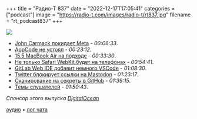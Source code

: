 +++
title = "Радио-Т 837"
date = "2022-12-17T17:05:41"
categories = ["podcast"]
image = "https://radio-t.com/images/radio-t/rt837.jpg"
filename = "rt_podcast837"
+++

![](https://radio-t.com/images/radio-t/rt837.jpg)

- [John Carmack покидает Meta](https://www.nytimes.com/2022/12/16/technology/virtual-reality-pioneer-is-leaving-meta.html) - *00:06:33*.
- [AppCode не устоял](https://blog.jetbrains.com/appcode/2022/12/appcode-2022-3-release-and-end-of-sales-and-support/) - *00:23:12*.
- [15.5 MacBook Air на подходе](https://www.macrumors.com/2022/12/15/15-inch-macbook-air-spring-2023/) - *00:33:30*.
- [Не только Safari WebKit будет на телефонах](https://www.macrumors.com/2022/12/14/apple-considering-non-webkit-iphone-browsers/) - *00:54:41*.
- [GitLab Web IDE добавит немного VSCode](https://about.gitlab.com/blog/2022/12/15/get-ready-for-new-gitlab-web-ide/) - *01:08:30*.
- [Twitter блокирует ссылки на Mastodon](https://www.bbc.com/news/technology-63999452) - *01:23:17*.
- [Сканирование на секреты в GitHub](https://github.blog/changelog/2022-12-15-secret-scanning-is-now-available-for-free-on-public-repositories/) - *01:39:15*.
- [Темы слушателей](https://radio-t.com/p/2022/12/13/prep-837/) - *01:50:43*.

*Спонсор этого выпуска [DigitalOcean](https://do.co/radiot)*


[аудио](https://cdn.radio-t.com/rt_podcast837.mp3) • [лог чата](https://chat.radio-t.com/logs/radio-t-837.html)
<audio src="https://cdn.radio-t.com/rt_podcast837.mp3" preload="none"></audio>
